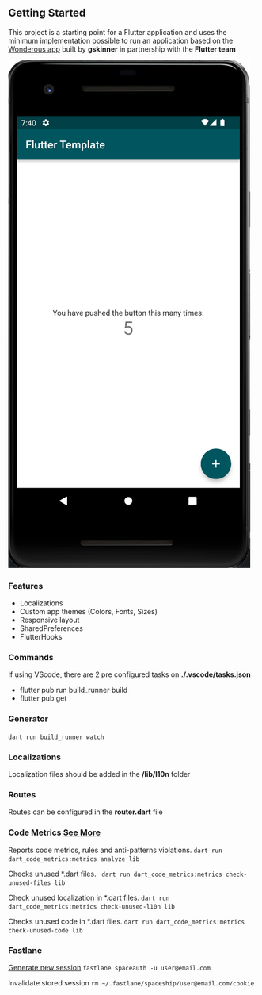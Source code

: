 ## Getting Started

This project is a starting point for a Flutter application and uses the minimum implementation possible to run an application based on the [Wonderous app](https://github.com/gskinnerTeam/flutter-wonderous-app) built by **gskinner** in partnership with the **Flutter team**



![Hello World Sample](doc/images/image1.png "Hello World Sample")



### Features
- Localizations
- Custom app themes (Colors, Fonts, Sizes)
- Responsive layout
- SharedPreferences
- FlutterHooks



### Commands

If using VScode, there are 2 pre configured tasks on **./.vscode/tasks.json**
- flutter pub run build_runner build
- flutter pub get


### Generator
```dart run build_runner watch```

### Localizations
Localization files should be added in the **/lib/l10n** folder

### Routes
Routes can be configured in the **router.dart** file


### Code Metrics [See More](https://pub.dev/packages/dart_code_metrics)

Reports code metrics, rules and anti-patterns violations.
```dart run dart_code_metrics:metrics analyze lib```

Checks unused *.dart files.
```	dart run dart_code_metrics:metrics check-unused-files lib```

Check unused localization in *.dart files.
```dart run dart_code_metrics:metrics check-unused-l10n lib```

Checks unused code in *.dart files.
```dart run dart_code_metrics:metrics check-unused-code lib```


### Fastlane
[Generate new session](https://docs.fastlane.tools/getting-started/ios/authentication/)
```fastlane spaceauth -u user@email.com```

Invalidate stored session
```rm ~/.fastlane/spaceship/user@email.com/cookie```